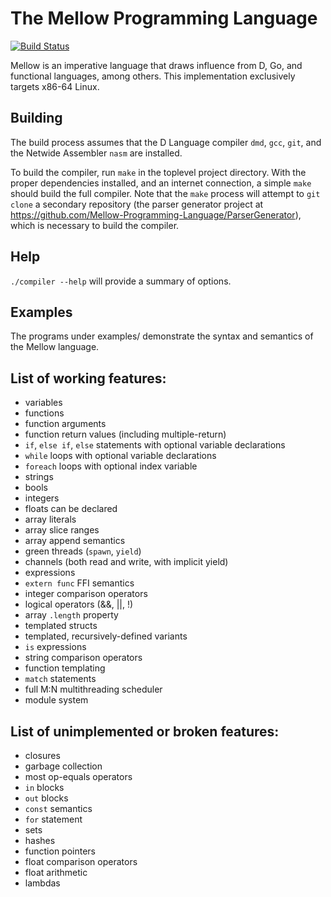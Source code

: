 The Mellow Programming Language
===============================

[![Build Status](https://travis-ci.org/Mellow-Programming-Language/Mellow.svg?branch=master)](https://travis-ci.org/Mellow-Programming-Language/Mellow)

Mellow is an imperative language that draws influence from D, Go, and functional
languages, among others. This implementation exclusively targets x86-64 Linux.

Building
--------

The build process assumes that the D Language compiler `dmd`, `gcc`, `git`, and
the Netwide Assembler `nasm` are installed.

To build the compiler, run `make` in the toplevel project directory. With the
proper dependencies installed, and an internet connection, a simple `make`
should build the full compiler. Note that the `make` process will attempt to
`git clone` a secondary repository (the parser generator project at
https://github.com/Mellow-Programming-Language/ParserGenerator), which is
necessary to build the compiler.

Help
----

`./compiler --help` will provide a summary of options.

Examples
--------

The programs under examples/ demonstrate the syntax and semantics of the Mellow
language.

List of working features:
------------------------------------

  * variables
  * functions
  * function arguments
  * function return values (including multiple-return)
  * `if`, `else if`, `else` statements with optional variable declarations
  * `while` loops with optional variable declarations
  * `foreach` loops with optional index variable
  * strings
  * bools
  * integers
  * floats can be declared
  * array literals
  * array slice ranges
  * array append semantics
  * green threads (`spawn`, `yield`)
  * channels (both read and write, with implicit yield)
  * expressions
  * `extern func` FFI semantics
  * integer comparison operators
  * logical operators (&&, ||, !)
  * array `.length` property
  * templated structs
  * templated, recursively-defined variants
  * `is` expressions
  * string comparison operators
  * function templating
  * `match` statements
  * full M:N multithreading scheduler
  * module system


List of unimplemented or broken features:
-----------------------------------------

  * closures
  * garbage collection
  * most op-equals operators
  * `in` blocks
  * `out` blocks
  * `const` semantics
  * `for` statement
  * sets
  * hashes
  * function pointers
  * float comparison operators
  * float arithmetic
  * lambdas
